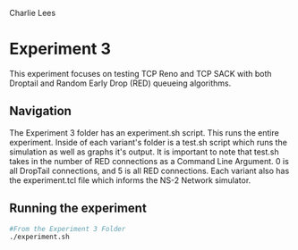Charlie Lees
# Experiment 3

This experiment focuses on testing TCP Reno and TCP SACK with both Droptail and Random Early Drop (RED) queueing algorithms. 

## Navigation

The Experiment 3 folder has an experiment.sh script. This runs the entire experiment. 
Inside of each variant's folder is a test.sh script which runs the simulation as well as graphs it's output.
It is important to note that test.sh takes in the number of RED connections as a Command Line Argument.
0 is all DropTail connections, and 5 is all RED connections.
Each variant also has the experiment.tcl file which informs the NS-2 Network simulator.

## Running the experiment
```bash
#From the Experiment 3 Folder
./experiment.sh
```


